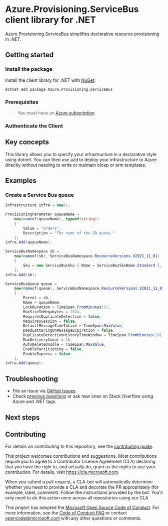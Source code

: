 # Azure.Provisioning.ServiceBus client library for .NET

Azure.Provisioning.ServiceBus simplifies declarative resource provisioning in .NET.

## Getting started

### Install the package

Install the client library for .NET with [NuGet](https://www.nuget.org/ ):

```dotnetcli
dotnet add package Azure.Provisioning.ServiceBus
```

### Prerequisites

> You must have an [Azure subscription](https://azure.microsoft.com/free/dotnet/).

### Authenticate the Client

## Key concepts

This library allows you to specify your infrastructure in a declarative style using dotnet.  You can then use azd to deploy your infrastructure to Azure directly without needing to write or maintain bicep or arm templates.

## Examples

### Create a Service Bus queue

```C# Snippet:ServiceBusBasic
Infrastructure infra = new();

ProvisioningParameter queueName =
    new(nameof(queueName), typeof(string))
    {
        Value = "orders",
        Description = "The name of the SB queue."
    };
infra.Add(queueName);

ServiceBusNamespace sb =
    new(nameof(sb), ServiceBusNamespace.ResourceVersions.V2021_11_01)
    {
        Sku = new ServiceBusSku { Name = ServiceBusSkuName.Standard },
    };
infra.Add(sb);

ServiceBusQueue queue =
    new(nameof(queue), ServiceBusNamespace.ResourceVersions.V2021_11_01)
    {
        Parent = sb,
        Name = queueName,
        LockDuration = TimeSpan.FromMinutes(5),
        MaxSizeInMegabytes = 1024,
        RequiresDuplicateDetection = false,
        RequiresSession = false,
        DefaultMessageTimeToLive = TimeSpan.MaxValue,
        DeadLetteringOnMessageExpiration = false,
        DuplicateDetectionHistoryTimeWindow = TimeSpan.FromMinutes(10),
        MaxDeliveryCount = 10,
        AutoDeleteOnIdle = TimeSpan.MaxValue,
        EnablePartitioning = false,
        EnableExpress = false
    };
infra.Add(queue);
```

## Troubleshooting

-   File an issue via [GitHub Issues](https://github.com/Azure/azure-sdk-for-net/issues).
-   Check [previous questions](https://stackoverflow.com/questions/tagged/azure+.net) or ask new ones on Stack Overflow using Azure and .NET tags.

## Next steps

## Contributing

For details on contributing to this repository, see the [contributing
guide][cg].

This project welcomes contributions and suggestions. Most contributions
require you to agree to a Contributor License Agreement (CLA) declaring
that you have the right to, and actually do, grant us the rights to use
your contribution. For details, visit <https://cla.microsoft.com>.

When you submit a pull request, a CLA-bot will automatically determine
whether you need to provide a CLA and decorate the PR appropriately
(for example, label, comment). Follow the instructions provided by the
bot. You'll only need to do this action once across all repositories
using our CLA.

This project has adopted the [Microsoft Open Source Code of Conduct][coc]. For
more information, see the [Code of Conduct FAQ][coc_faq] or contact
<opencode@microsoft.com> with any other questions or comments.

<!-- LINKS -->
[cg]: https://github.com/Azure/azure-sdk-for-net/blob/main/sdk/resourcemanager/Azure.ResourceManager/docs/CONTRIBUTING.md
[coc]: https://opensource.microsoft.com/codeofconduct/
[coc_faq]: https://opensource.microsoft.com/codeofconduct/faq/
